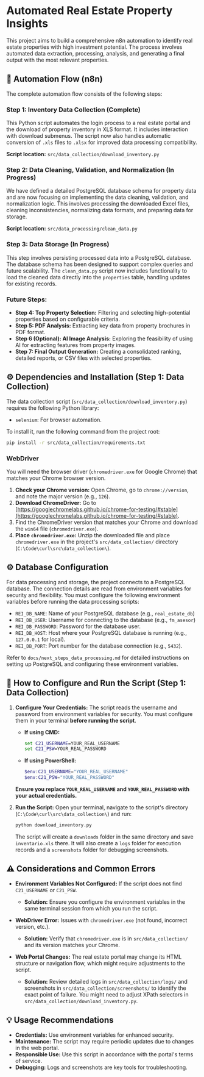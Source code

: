 # Automated Real Estate Property Insights

This project aims to build a comprehensive n8n automation to identify real estate properties with high investment potential. The process involves automated data extraction, processing, analysis, and generating a final output with the most relevant properties.

## 🎯 Automation Flow (n8n)

The complete automation flow consists of the following steps:

### Step 1: Inventory Data Collection (Complete)

This Python script automates the login process to a real estate portal and the download of property inventory in XLS format. It includes interaction with download submenus. The script now also handles automatic conversion of `.xls` files to `.xlsx` for improved data processing compatibility.

**Script location:** `src/data_collection/download_inventory.py`

### Step 2: Data Cleaning, Validation, and Normalization (In Progress)

We have defined a detailed PostgreSQL database schema for property data and are now focusing on implementing the data cleaning, validation, and normalization logic. This involves processing the downloaded Excel files, cleaning inconsistencies, normalizing data formats, and preparing data for storage.

**Script location:** `src/data_processing/clean_data.py`

### Step 3: Data Storage (In Progress)

This step involves persisting processed data into a PostgreSQL database. The database schema has been designed to support complex queries and future scalability. The `clean_data.py` script now includes functionality to load the cleaned data directly into the `properties` table, handling updates for existing records.

### Future Steps:

*   **Step 4: Top Property Selection:** Filtering and selecting high-potential properties based on configurable criteria.
*   **Step 5: PDF Analysis:** Extracting key data from property brochures in PDF format.
*   **Step 6 (Optional): AI Image Analysis:** Exploring the feasibility of using AI for extracting features from property images.
*   **Step 7: Final Output Generation:** Creating a consolidated ranking, detailed reports, or CSV files with selected properties.

## ⚙️ Dependencies and Installation (Step 1: Data Collection)

The data collection script (`src/data_collection/download_inventory.py`) requires the following Python library:

*   `selenium`: For browser automation.

To install it, run the following command from the project root:

```bash
pip install -r src/data_collection/requirements.txt
```

### WebDriver

You will need the browser driver (`chromedriver.exe` for Google Chrome) that matches your Chrome browser version.

1.  **Check your Chrome version:** Open Chrome, go to `chrome://version`, and note the major version (e.g., `126`).
2.  **Download ChromeDriver:** Go to [https://googlechromelabs.github.io/chrome-for-testing/#stable](https://googlechromelabs.github.io/chrome-for-testing/#stable).
3.  Find the ChromeDriver version that matches your Chrome and download the `win64` file (`chromedriver.exe`).
4.  **Place `chromedriver.exe`:** Unzip the downloaded file and place `chromedriver.exe` in the project's `src/data_collection/` directory (`C:\Code\curl\src\data_collection\`).

## ⚙️ Database Configuration

For data processing and storage, the project connects to a PostgreSQL database. The connection details are read from environment variables for security and flexibility. You must configure the following environment variables before running the data processing scripts:

*   `REI_DB_NAME`: Name of your PostgreSQL database (e.g., `real_estate_db`)
*   `REI_DB_USER`: Username for connecting to the database (e.g., `fm_asesor`)
*   `REI_DB_PASSWORD`: Password for the database user.
*   `REI_DB_HOST`: Host where your PostgreSQL database is running (e.g., `127.0.0.1` for local).
*   `REI_DB_PORT`: Port number for the database connection (e.g., `5432`).

Refer to `docs/next_steps_data_processing.md` for detailed instructions on setting up PostgreSQL and configuring these environment variables.

## 🚀 How to Configure and Run the Script (Step 1: Data Collection)

1.  **Configure Your Credentials:**
    The script reads the username and password from environment variables for security. You must configure them in your terminal **before running the script**.

    *   **If using CMD:**
        ```cmd
        set C21_USERNAME=YOUR_REAL_USERNAME
        set C21_PSW=YOUR_REAL_PASSWORD
        ```
    *   **If using PowerShell:**
        ```powershell
        $env:C21_USERNAME="YOUR_REAL_USERNAME"
        $env:C21_PSW="YOUR_REAL_PASSWORD"
        ```
    **Ensure you replace `YOUR_REAL_USERNAME` and `YOUR_REAL_PASSWORD` with your actual credentials.**

2.  **Run the Script:**
    Open your terminal, navigate to the script's directory (`C:\Code\curl\src\data_collection\`) and run:

    ```bash
    python download_inventory.py
    ```

    The script will create a `downloads` folder in the same directory and save `inventario.xls` there. It will also create a `logs` folder for execution records and a `screenshots` folder for debugging screenshots.

## ⚠️ Considerations and Common Errors

*   **Environment Variables Not Configured:** If the script does not find `C21_USERNAME` or `C21_PSW`.
    *   **Solution:** Ensure you configure the environment variables in the same terminal session from which you run the script.

*   **WebDriver Error:** Issues with `chromedriver.exe` (not found, incorrect version, etc.).
    *   **Solution:** Verify that `chromedriver.exe` is in `src/data_collection/` and its version matches your Chrome.

*   **Web Portal Changes:** The real estate portal may change its HTML structure or navigation flow, which might require adjustments to the script.
    *   **Solution:** Review detailed logs in `src/data_collection/logs/` and screenshots in `src/data_collection/screenshots/` to identify the exact point of failure. You might need to adjust XPath selectors in `src/data_collection/download_inventory.py`.

## 💡 Usage Recommendations

*   **Credentials:** Use environment variables for enhanced security.
*   **Maintenance:** The script may require periodic updates due to changes in the web portal.
*   **Responsible Use:** Use this script in accordance with the portal's terms of service.
*   **Debugging:** Logs and screenshots are key tools for troubleshooting.
